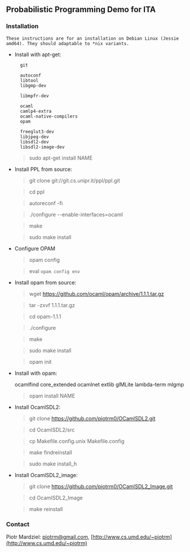 ## Probabilistic Programming Demo for ITA

### Installation

    These instructions are for an installation on Debian Linux (Jessie
    amd64). They should adaptable to *nix variants. 

* Install with apt-get:

        git

        autoconf
        libtool
        libgmp-dev

        libmpfr-dev

        ocaml
        camlp4-extra
        ocaml-native-compilers
        opam

        freeglut3-dev
        libjpeg-dev
        libsdl2-dev
        libsdl2-image-dev

  > sudo apt-get install NAME

* Install PPL from source:

  > git clone git://git.cs.unipr.it/ppl/ppl.git

  > cd ppl

  > autoreconf -fi

  > ./configure --enable-interfaces=ocaml

  > make

  > sudo make install

* Configure OPAM

  > opam config

  > eval `opam config env`

* Install opam from source:

  > wget https://github.com/ocaml/opam/archive/1.1.1.tar.gz

  > tar -zxvf 1.1.1.tar.gz

  > cd opam-1.1.1

  > ./configure

  > make

  > sudo make install

  > opam init

* Install with opam:

  ocamlfind
  core_extended
  ocamlnet
  extlib
  glMLite
  lambda-term
  mlgmp

  > opam install NAME

* Install OcamlSDL2:

  > git clone https://github.com/piotrm0/OCamlSDL2.git

  > cd OcamlSDL2/src

  > cp Makefile.config.unix Makefile.config  

  > make findreinstall

  > sudo make install_h

* Install OcamlSDL2_image:

  > git clone https://github.com/piotrm0/OCamlSDL2_Image.git

  > cd OcamlSDL2_Image

  > make reinstall

### Contact
Piotr Mardziel: [piotrm@gmail.com](mailto:piotrm@gmail.com), [http://www.cs.umd.edu/~piotrm](http://www.cs.umd.edu/~piotrm)
